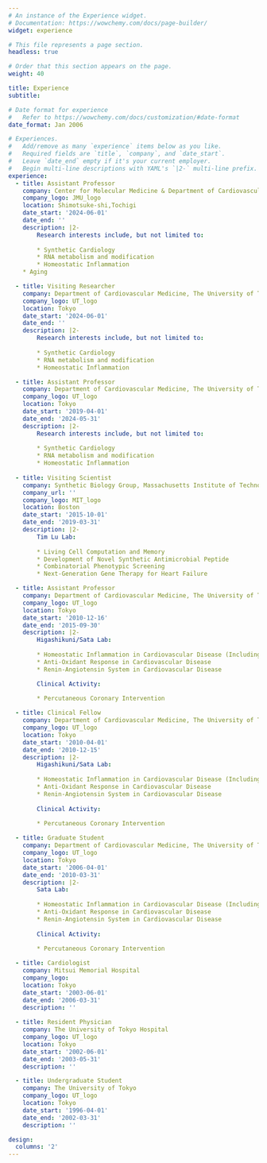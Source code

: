 ```yaml
---
# An instance of the Experience widget.
# Documentation: https://wowchemy.com/docs/page-builder/
widget: experience

# This file represents a page section.
headless: true

# Order that this section appears on the page.
weight: 40

title: Experience
subtitle:

# Date format for experience
#   Refer to https://wowchemy.com/docs/customization/#date-format
date_format: Jan 2006

# Experiences.
#   Add/remove as many `experience` items below as you like.
#   Required fields are `title`, `company`, and `date_start`.
#   Leave `date_end` empty if it's your current employer.
#   Begin multi-line descriptions with YAML's `|2-` multi-line prefix.
experience:
  - title: Assistant Professor
    company: Center for Molecular Medicine & Department of Cardiovascular Medicine, Jichi Medical University
    company_logo: JMU_logo
    location: Shimotsuke-shi,Tochigi
    date_start: '2024-06-01'
    date_end: ''
    description: |2-
        Research interests include, but not limited to:
        
        * Synthetic Cardiology
        * RNA metabolism and modification
        * Homeostatic Inflammation
	* Aging

  - title: Visiting Researcher
    company: Department of Cardiovascular Medicine, The University of Tokyo
    company_logo: UT_logo
    location: Tokyo
    date_start: '2024-06-01'
    date_end: ''
    description: |2-
        Research interests include, but not limited to:
        
        * Synthetic Cardiology
        * RNA metabolism and modification
        * Homeostatic Inflammation

  - title: Assistant Professor
    company: Department of Cardiovascular Medicine, The University of Tokyo
    company_logo: UT_logo
    location: Tokyo
    date_start: '2019-04-01'
    date_end: '2024-05-31'
    description: |2-
        Research interests include, but not limited to:
        
        * Synthetic Cardiology
        * RNA metabolism and modification
        * Homeostatic Inflammation
        
  - title: Visiting Scientist
    company: Synthetic Biology Group, Massachusetts Institute of Technology
    company_url: ''
    company_logo: MIT_logo
    location: Boston
    date_start: '2015-10-01'
    date_end: '2019-03-31'
    description: |2-
        Tim Lu Lab:
        
        * Living Cell Computation and Memory
        * Development of Novel Synthetic Antimicrobial Peptide
        * Combinatorial Phenotypic Screening 
        * Next-Generation Gene Therapy for Heart Failure

  - title: Assistant Professor
    company: Department of Cardiovascular Medicine, The University of Tokyo
    company_logo: UT_logo
    location: Tokyo
    date_start: '2010-12-16'
    date_end: '2015-09-30'
    description: |2-
        Higashikuni/Sata Lab:
        
        * Homeostatic Inflammation in Cardiovascular Disease (Including Multi-Organ Interaction)
        * Anti-Oxidant Response in Cardiovascular Disease
        * Renin-Angiotensin System in Cardiovascular Disease

        Clinical Activity:
       
        * Percutaneous Coronary Intervention

  - title: Clinical Fellow
    company: Department of Cardiovascular Medicine, The University of Tokyo
    company_logo: UT_logo
    location: Tokyo
    date_start: '2010-04-01'
    date_end: '2010-12-15'
    description: |2-
        Higashikuni/Sata Lab:
        
        * Homeostatic Inflammation in Cardiovascular Disease (Including Multi-Organ Interaction)
        * Anti-Oxidant Response in Cardiovascular Disease
        * Renin-Angiotensin System in Cardiovascular Disease
        
        Clinical Activity:
       
        * Percutaneous Coronary Intervention

  - title: Graduate Student
    company: Department of Cardiovascular Medicine, The University of Tokyo
    company_logo: UT_logo
    location: Tokyo
    date_start: '2006-04-01'
    date_end: '2010-03-31'
    description: |2-
        Sata Lab:
        
        * Homeostatic Inflammation in Cardiovascular Disease (Including Multi-Organ Interaction)
        * Anti-Oxidant Response in Cardiovascular Disease
        * Renin-Angiotensin System in Cardiovascular Disease
        
        Clinical Activity:
       
        * Percutaneous Coronary Intervention

  - title: Cardiologist
    company: Mitsui Memorial Hospital
    company_logo: 
    location: Tokyo
    date_start: '2003-06-01'
    date_end: '2006-03-31'
    description: ''
 
  - title: Resident Physician
    company: The University of Tokyo Hospital
    company_logo: UT_logo
    location: Tokyo
    date_start: '2002-06-01'
    date_end: '2003-05-31'
    description: ''

  - title: Undergraduate Student
    company: The University of Tokyo
    company_logo: UT_logo
    location: Tokyo
    date_start: '1996-04-01'
    date_end: '2002-03-31'
    description: ''

design:
  columns: '2'
---
```

